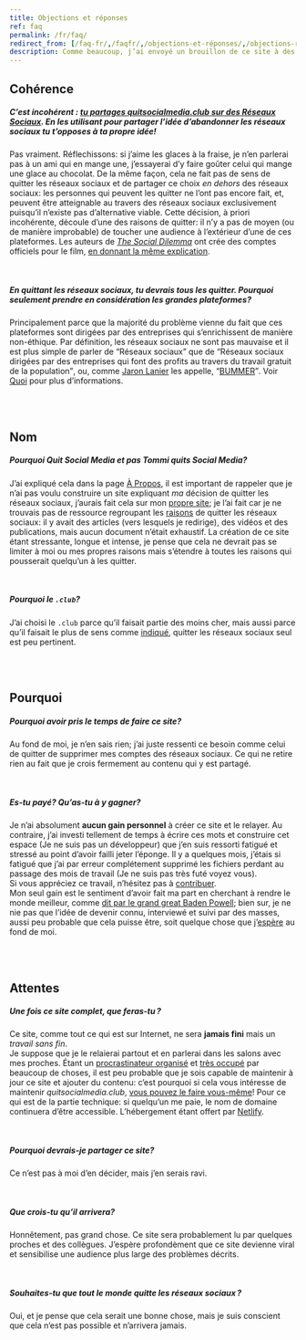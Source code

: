 ```yaml
---
title: Objections et réponses
ref: faq
permalink: /fr/faq/
redirect_from: [/faq-fr/,/faqfr/,/objections-et-réponses/,/objections-réponses/,/objections-et-reponses/,/objections-reponses/,/reponses/]
description: Comme beaucoup, j’ai envoyé un brouillon de ce site à des proches et des figures pour avoir leurs retours. J’adresse ici des réponses à certaines de leurs objections.
---
```

## Cohérence

##### *C’est incohérent : <u>tu partages <cite><a href="/">quitsocialmedia.club</a></cite> <b>sur des</b> Réseaux Sociaux</u>. En les utilisant pour partager l’idée d’abandonner les réseaux sociaux tu t’opposes à ta propre idée!*

Pas vraiment. Réflechissons: si j’aime les glaces à la fraise, je n’en parlerai pas à un ami qui en mange une, j’essayerai d’y faire goûter celui qui mange une glace au chocolat. De la même façon, cela ne fait pas de sens de quitter les réseaux sociaux et de partager ce choix *en dehors* des réseaux sociaux: les personnes qui peuvent les quitter ne l’ont pas encore fait, et, peuvent être atteignable au travers des réseaux sociaux exclusivement puisqu’il n’existe pas d’alternative viable.
Cette décision, à priori incohérente, découle d’une des raisons de quitter: il n’y a pas de moyen (ou de manière improbable) de toucher une audience à l’extérieur d’une de ces plateformes.
Les auteurs de <cite>[The Social Dilemma](https://thesocialdilemma.com 'The Social Dilemma')</cite> ont crée des comptes officiels pour le film, [en donnant la même explication](https://www.thesocialdilemma.com/code-of-ethics/ 'The Social Dilemma’s Code of Ethics').

<br>

##### *En quittant les réseaux sociaux, tu devrais **tous** les quitter. Pourquoi seulement prendre en considération les grandes plateformes?*

Principalement parce que la majorité du problème vienne du fait que ces plateformes sont dirigées par des entreprises qui s’enrichissent de manière non-éthique. Par définition, les réseaux sociaux ne sont pas mauvaise et il est plus simple de parler de <q>Réseaux sociaux</q> que de <q>Réseaux sociaux dirigées par des entreprises qui font des profits au travers du travail gratuit de la population</q>, ou, comme [Jaron Lanier](http://jaronlanier.com 'Jaron Lanier') les appelle, <q>[BUMMER](https://thefourthrevolution.org/wordpress/archives/6262 'How BUMMER Became a New Acronym for Social Media')</q>.
Voir [Quoi](/quoi) pour plus d’informations.

<br>
<br>

## Nom

##### *Pourquoi <cite>Quit Social Media</cite> et pas <cite>Tommi quits Social Media</cite>?*

J’ai expliqué cela dans la page [À Propos](/àPropos 'À propos - quitsocialmedia.club'), il est important de rappeler que je n’ai pas voulu construire un site expliquant *ma* décision de quitter les réseaux sociaux, j’aurais fait cela sur mon [propre site](https://tommi.space 'tommi.space'); je l’ai fait car je ne trouvais pas de ressource regroupant les [raisons](/pourquoi 'Pourquoi Quit Social Media') de quitter les réseaux sociaux: il y avait des articles (vers lesquels je redirige), des vidéos et des publications, mais aucun document n’était exhaustif. La création de ce site étant stressante, longue et intense, je pense que cela ne devrait pas se limiter à moi ou mes propres raisons mais s’étendre à toutes les raisons qui pousserait quelqu’un à les quitter.

<br>

##### *Pourquoi le `.club`?*

J’ai choisi le `.club` parce qu’il faisait partie des moins cher, mais aussi parce qu’il faisait le plus de sens comme [indiqué](/àPropos 'À propos - quitsocialmedia.club'), quitter les réseaux sociaux seul est peu pertinent.

<br>
<br>

## Pourquoi

##### *Pourquoi avoir pris le temps de faire ce site?*

Au fond de moi, je n’en sais rien; j’ai juste ressenti ce besoin comme celui de quitter de supprimer mes comptes des réseaux sociaux. Ce qui ne retire rien au fait que je crois fermement au contenu qui y est partagé.

<br>

##### *Es-tu payé? Qu’as-tu à y gagner?*

Je n’ai absolument **aucun gain personnel** à créer ce site et le relayer. Au contraire, j’ai investi tellement de temps à écrire ces mots et construire cet espace (Je ne suis pas un développeur) que j’en suis ressorti fatigué et stressé au point d’avoir failli jeter l’éponge. Il y a quelques mois, j’étais si fatigué que j’ai par erreur complétement supprimé les fichiers perdant au passage des mois de travail (Je ne suis pas très futé voyez vous).  
Si vous appréciez ce travail, n’hésitez pas à [contribuer](/contribuer 'Contribuer').  
Mon seul gain est le sentiment d’avoir fait ma part en cherchant à rendre le monde meilleur, comme [dit par le grand great Baden Powell](https://www.brainyquote.com/quotes/robert_badenpowell_753084 '«Try and leave this world a little better than you found it»'); bien sur, je ne nie pas que l’idée de devenir connu, interviewé et suivi par des masses, aussi peu probable que cela puisse être, soit quelque chose que j’[espère](#attentes) au fond de moi.

<br>
<br>

## Attentes

##### *Une fois ce site complet, que feras-tu ?*

Ce site, comme tout ce qui est sur Internet, ne sera **jamais fini** mais un *travail sans fin*.  
Je suppose que je le relaierai partout et en parlerai dans les salons avec mes proches. Étant un [procrastinateur organisé](http://structuredprocrastination.com 'Structured Procrastination') et [très occupé](https://tommi.space/now 'Tommi’s Now page') par beaucoup de choses, il est peu probable que je sois capable de maintenir à jour ce site et ajouter du contenu: c’est pourquoi si cela vous intéresse de maintenir *quitsocialmedia.club*, [vous pouvez le faire vous-même](/contribuer 'Contribuer')! Pour ce qui est de la partie technique: si quelqu’un me paie, le nom de domaine continuera d’être accessible. L’hébergement étant offert par [Netlify](https://netlify.com 'Netlify').

<br>

##### *Pourquoi devrais-je partager ce site?*

Ce n’est pas à moi d’en décider, mais j’en serais ravi.

<br>

##### *Que crois-tu qu’il arrivera?*

Honnêtement, pas grand chose. Ce site sera probablement lu par quelques proches et des collègues. J’espère profondèment que ce site devienne viral et sensibilise une audience plus large des problèmes décrits.

<br>

##### *Souhaites-tu que tout le monde quitte les réseaux sociaux ?*

Oui, et je pense que cela serait une bonne chose, mais je suis conscient que cela n’est pas possible et n’arrivera jamais.
